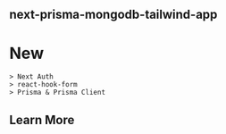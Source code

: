 ## next-prisma-mongodb-tailwind-app

# New
    > Next Auth
    > react-hook-form
    > Prisma & Prisma Client

## Learn More



<!-- ## Deploy on Vercel -->
